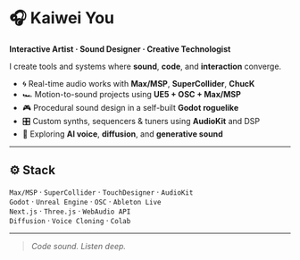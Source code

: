 # 🎧 Kaiwei You

**Interactive Artist · Sound Designer · Creative Technologist**

I create tools and systems where **sound**, **code**, and **interaction** converge.

- 🌀 Real-time audio works with **Max/MSP**, **SuperCollider**, **ChucK**
- 🏎️ Motion-to-sound projects using **UE5 + OSC + Max/MSP**
- 🎮 Procedural sound design in a self-built **Godot roguelike**
- 🎛️ Custom synths, sequencers & tuners using **AudioKit** and DSP
- 🧬 Exploring **AI voice**, **diffusion**, and **generative sound**

---

## ⚙️ Stack

`Max/MSP` · `SuperCollider` · `TouchDesigner` · `AudioKit`  
`Godot` · `Unreal Engine` · `OSC` · `Ableton Live`  
`Next.js` · `Three.js` · `WebAudio API`  
`Diffusion` · `Voice Cloning` · `Colab`

---

> *Code sound. Listen deep.*
